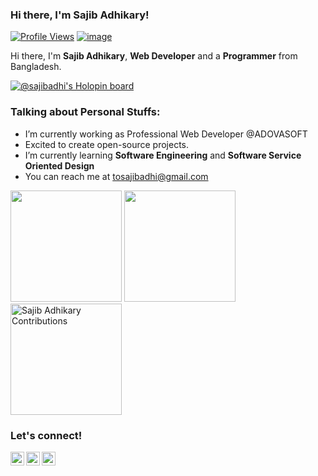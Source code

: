 ### Hi there, I'm Sajib Adhikary!
[![Profile Views](https://gpvc.arturio.dev/sajibAdhi)](#)
[![image](https://img.shields.io/github/followers/sajibAdhi?label=followers&style=social)](#)
    
Hi there, I'm **Sajib Adhikary**, **Web Developer** and a **Programmer** from Bangladesh.

<!-- Holopin Board -->
[![@sajibadhi's Holopin board](https://holopin.me/sajibadhi)](https://holopin.io/@sajibadhi)

### Talking about Personal Stuffs:
  - I’m currently working as Professional Web Developer @ADOVASOFT
  - Excited to create open-source projects.
  - I’m currently learning **Software Engineering** and **Software Service Oriented Design**
  - You can reach me at <a href="mailto:tosajibadhi@gmail.com">tosajibadhi@gmail.com</a>



<p>
    <img src="https://github-readme-stats.vercel.app/api?username=sajibAdhi&show_icons=true&count_private=true" height=178 />
    <img src="https://github-readme-stats.vercel.app/api/top-langs/?username=sajibAdhi&layout=compact" height=178 />
    <img src="https://github-readme-streak-stats.herokuapp.com/?user=sajibAdhi&layout=compact" height="178" alt="Sajib Adhikary Contributions" />
</p>

### Let's connect!
<p>
    <a href="https://www.linkedin.com/in/sajibAdhi/" target="blank"><img align="left" alt="Sajib Adhikary's LinkedIn" width="22px" src="https://cdn.jsdelivr.net/npm/simple-icons@v3/icons/linkedin.svg" /></a>
    <a href="https://web.facebook.com/sajibAdhi" target="blank"><img align="left" alt="Sajib Adhikary's Facebook" width="22px" src="https://cdn.jsdelivr.net/npm/simple-icons@v3/icons/facebook.svg" /></a>
    <a href="https://twitter.com/sajibAdhi" target="blank"><img align="left" alt="Sajib Adhikary's Twitter" width="22px" src="https://cdn.jsdelivr.net/npm/simple-icons@v3/icons/twitter.svg" /></a>
</p>
